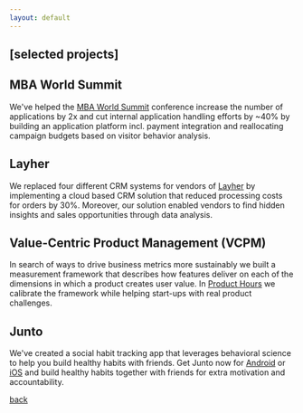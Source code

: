 ```yaml
---
layout: default
---
```


## [](#header-3)[selected projects]

## [](#header-2)MBA World Summit

We've helped the [MBA World Summit](http://mbaworldsummit.com/) conference increase the number of applications by 2x and cut internal application handling efforts by ~40% by building an application platform incl. payment integration and reallocating campaign budgets based on visitor behavior analysis.

## [](#header-2)Layher
We replaced four different CRM systems for vendors of [Layher](http://www.layher-bautechnik.de/en/) by implementing a cloud based CRM solution that reduced processing costs for orders by 30%. Moreover, our solution enabled vendors to find hidden insights and sales opportunities through data analysis.

## [](#header-2)Value-Centric Product Management (VCPM)

In search of ways to drive business metrics more sustainably we built a measurement framework that describes how features deliver on each of the dimensions in which a product creates user value. In [Product Hours](http://vcpm.org/) we calibrate the framework while helping start-ups with real product challenges.


## [](#header-2)Junto

We've created a social habit tracking app that leverages behavioral science to help you build healthy habits with friends. Get Junto now for [Android](https://play.google.com/store/apps/details?id=io.pallab.junto) or [iOS](https://itunes.apple.com/us/app/junto-mutual-improvement/id1326121611?mt=8) and build healthy habits together with friends for extra motivation and accountability.   

[back](./)
